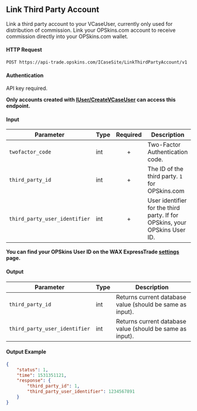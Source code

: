 ## Link Third Party Account

Link a third party account to your VCaseUser, currently only used for distribution of commission. Link your OPSkins.com account to receive commission directly into your OPSkins.com wallet.

#### HTTP Request

`POST https://api-trade.opskins.com/ICaseSite/LinkThirdPartyAccount/v1`

#### Authentication

API key required.

**Only accounts created with [IUser/CreateVCaseUser](/IUser/CreateVCaseUser.md) can access this endpoint.**

#### Input

Parameter | Type | Required   | Description
--------- | -----| :--------: | -----------
`twofactor_code` | int | + | Two-Factor Authentication code.
`third_party_id` | int | + | The ID of the third party. `1` for OPSkins.com
`third_party_user_identifier` | int  | + | User identifier for the third party. If for OPSkins, your OPSkins User ID.

**You can find your OPSkins User ID on the WAX ExpressTrade [settings](https://trade.opskins.com/settings) page.**

#### Output

Parameter | Type | Description
--------- | -----| -------- 
`third_party_id` | int | Returns current database value (should be same as input).
`third_party_user_identifier` | int  | Returns current database value (should be same as input).

#### Output Example
```json
{
    "status": 1,
    "time": 1531351121,
    "response": {
        "third_party_id": 1,
        "third_party_user_identifier": 1234567891
    }
}
```